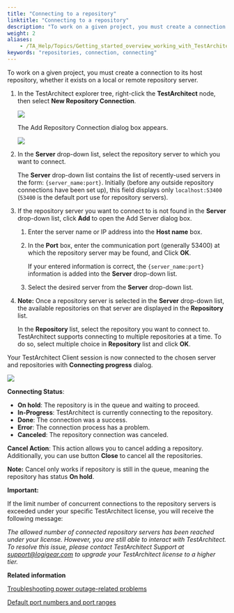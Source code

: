 ```yaml
--- 
title: "Connecting to a repository"
linktitle: "Connecting to a repository"
description: "To work on a given project, you must create a connection to its host repository, whether it exists on a local or remote repository server."
weight: 2
aliases: 
    - /TA_Help/Topics/Getting_started_overview_working_with_TestArchitect_client_connecting.html
keywords: "repositories, connection, connecting"
---
```


To work on a given project, you must create a connection to its host repository, whether it exists on a local or remote repository server.

1.  In the TestArchitect explorer tree, right-click the **TestArchitect** node, then select **New Repository Connection**.

    ![](/images/TA_Help/Images/ug_connectrepository1.png)

    The Add Repository Connection dialog box appears.

    ![](/images/TA_Help/Images/ug_repositoryserver2.png)

2.  In the **Server** drop-down list, select the repository server to which you want to connect.

    The **Server** drop-down list contains the list of recently-used servers in the form: `{server_name:port}`. Initially \(before any outside repository connections have been set up\), this field displays only `localhost:53400` \(`53400` is the default port use for repository servers\).

3.  If the repository server you want to connect to is not found in the **Server** drop-down list, click **Add** to open the Add Server dialog box.

    1.  Enter the server name or IP address into the **Host name** box.

    2.  In the **Port** box, enter the communication port \(generally 53400\) at which the repository server may be found, and Click **OK**.

        If your entered information is correct, the `{server_name:port}` information is added into the **Server** drop-down list.

    3.  Select the desired server from the **Server** drop-down list.

4.  **Note:** Once a repository server is selected in the **Server** drop-down list, the available repositories on that server are displayed in the **Repository** list.

    In the **Repository** list, select the repository you want to connect to. TestArchitect supports connecting to multiple repositories at a time. To do so, select multiple choice in **Repository** list and click **OK**.


Your TestArchitect Client session is now connected to the chosen server and repositories with **Connecting progress** dialog.

![](/images/TA_Help/Images/ug_connectingprogress.png)

**Connecting Status**:

-   **On hold**: The repository is in the queue and waiting to proceed.
-   **In-Progress**: TestArchitect is currently connecting to the repository.
-   **Done**: The connection was a success.
-   **Error**: The connection process has a problem.
-   **Canceled**: The repository connection was canceled.

**Cancel Action**: This action allows you to cancel adding a repository. Additionally, you can use button **Close** to cancel all the repositories.

**Note:** Cancel only works if repository is still in the queue, meaning the repository has status **On hold**.

**Important:**

If the limit number of concurrent connections to the repository servers is exceeded under your specific TestArchitect license, you will receive the following message:

*The allowed number of connected repository servers has been reached under your license. However, you are still able to interact with TestArchitect. To resolve this issue, please contact TestArchitect Support at [support@logigear.com](mailto:support@logigear.com) to upgrade your TestArchitect license to a higher tier.*




**Related information**  


[Troubleshooting power outage-related problems](/TA_Administration/Topics/adm_troubleshooting_power_blackout.html)

[Default port numbers and port ranges](/TA_Administration/Topics/adm_port_number_port_ranges.html)

